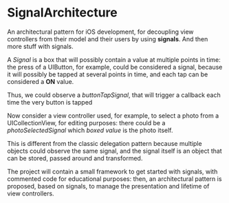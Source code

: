 # SignalArchitecture

An architectural pattern for iOS development, for decoupling view controllers from their model and their users by using **signals**. And then more stuff with signals.

A *Signal* is a box that will possibly contain a value at multiple points in time: the press of a UIButton, for example, could be considered a signal, because it will possibly be tapped at several points in time, and each tap can be considered a **ON** value.

Thus, we could observe a *buttonTapSignal*, that will trigger a callback each time the very button is tapped

Now consider a view controller used, for example, to select a photo from a UICollectionView, for editing purposes: there could be a *photoSelectedSignal* which *boxed value* is the photo itself.

This is different from the classic delegation pattern because multiple objects could observe the same signal, and the signal itself is an object that can be stored, passed around and transformed.

The project will contain a small framework to get started with signals, with commented code for educational purposes: then, an architectural pattern is proposed, based on signals, to manage the presentation and lifetime of view controllers.
